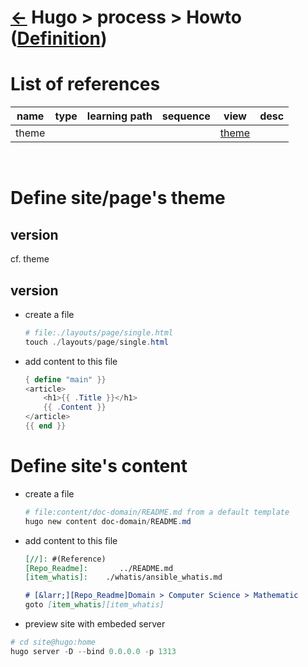 <head><link rel="stylesheet" href="../../../md.css"/><script src="../../../md.js"></script></head>

[//]: #(Reference)
[Repo_Readme]:  ../list/object_list.md
[item_whatis]:  ../whatis/process_whatis.md

[theme_whatis]:  ../whatis/theme_whatis.md

# [&larr;][Repo_Readme] Hugo > process > Howto ([Definition][item_whatis])
# List of references
|name|type|learning path|sequence|view|desc|
|-|-|-|-|-|-|
|theme||||[theme][theme_whatis]
<br>

# Define site/page's theme
## version
cf. theme
## version
  - create a file
    ```powershell
    # file:./layouts/page/single.html
    touch ./layouts/page/single.html
    ```
  - add content to this file
    ```powershell
    { define "main" }}
    <article>
        <h1>{{ .Title }}</h1>
        {{ .Content }}
    </article>
    {{ end }}

# Define site's content
  - create a file
    ```powershell
    # file:content/doc-domain/README.md from a default template
    hugo new content doc-domain/README.md
    ```
  - add content to this file
    ```md
    [//]: #(Reference)
    [Repo_Readme]:       ../README.md
    [item_whatis]:    ./whatis/ansible_whatis.md

    # [&larr;][Repo_Readme]Domain > Computer Science > Mathematic
    goto [item_whatis][item_whatis]
    ```

- preview site with embeded server
```powershell
# cd site@hugo:home
hugo server -D --bind 0.0.0.0 -p 1313
```

